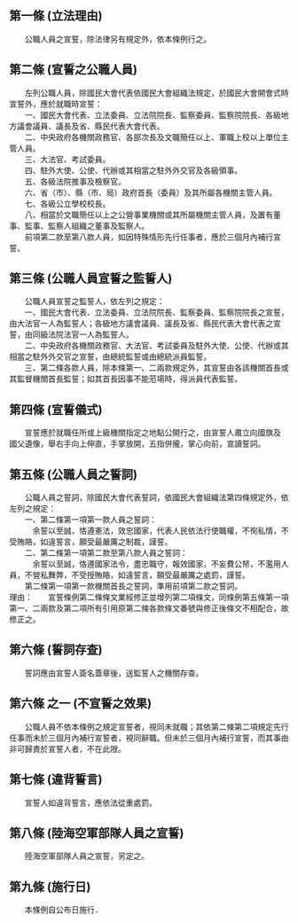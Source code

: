 第一條 (立法理由)
-----------------
　　公職人員之宣誓，除法律另有規定外，依本條例行之。  


第二條 (宣誓之公職人員)
-----------------------
　　左列公職人員，除國民大會代表依國民大會組織法規定，於國民大會開會式時宣誓外，應於就職時宣誓：  
　　一、國民大會代表、立法委員、立法院院長、監察委員、監察院院長、各級地方議會議員、議長及省、縣民代表大會代表。  
　　二、中央政府各機關政務官、各部次長及文職簡任以上、軍職上校以上單位主管人員。  
　　三、大法官、考試委員。  
　　四、駐外大使、公使、代辦或其相當之駐外外交官及各級領事。  
　　五、各級法院推事及檢察官。  
　　六、省（市）、縣（市、局）政府首長（委員）及其所屬各機關主管人員。  
　　七、各級公立學校校長。  
　　八、相當於文職簡任以上之公營事業機關或其所屬機關主管人員，及置有董事、監事、監察人組織之董事及監察人。  
　　前項第二款至第八款人員，如因特殊情形先行任事者，應於三個月內補行宣誓。  


第三條 (公職人員宣誓之監誓人)
-----------------------------
　　公職人員宣誓之監誓人，依左列之規定：  
　　一、國民大會代表、立法委員、立法院院長、監察委員、監察院院長之宣誓，由大法官一人為監誓人；各級地方議會議員、議長及省、縣民代表大會代表之宣誓，由同級法院法官一人為監誓人。  
　　二、中央政府各機關政務官、大法官、考試委員及駐外大使、公使、代辦或其相當之駐外外交官之宣誓，由總統監誓或由總統派員監誓。  
　　三、第二條各款人員，除本條第一、二兩款規定外，其宣誓由各該機關首長或其監督機關首長監誓；如其首長因事不能蒞場時，得派員代表監誓。  


第四條 (宣誓儀式)
-----------------
　　宣誓應於就職任所或上級機關指定之地點公開行之，由宣誓人肅立向國旗及　國父遺像，舉右手向上伸直，手掌放開，五指併攏，掌心向前，宣讀誓詞。  


第五條 (公職人員之誓詞)
-----------------------
　　公職人員之誓詞，除國民大會代表誓詞，依國民大會組織法第四條規定外，依左列之規定：  
　　一、第二條第一項第一款人員之誓詞：　  
　　　余誓以至誠，恪遵憲法，效忠國家，代表人民依法行使職權，不徇私情，不受賄賂，如違誓言，願受最嚴厲之制裁，謹誓。  
　　二、第二條第一項第二款至第八款人員之誓詞：　  
　　　余誓以至誠，恪遵國家法令，盡忠職守，報效國家，不妄費公帑，不濫用人員，不營私舞弊，不受授賄賂，如違誓言，願受最嚴厲之處罰，謹誓。  
　　第二條第一項第一款機關首長之誓詞，準用前項第二款之誓詞。  
理由：　　宣誓條例第二條條文業經修正並增列第二項條文，同條例第五條第一項第一、二兩款及第二項所有引用原第二條各款條文番號與修正後條文不相配合，故修正之。

第六條 (誓詞存查)
-----------------
　　誓詞應由宣誓人簽名蓋章後，送監誓人之機關存查。  


第六條 之一 (不宣誓之效果)
--------------------------
　　公職人員不依本條例之規定宣誓者，視同未就職；其依第二條第二項規定先行任事而未於三個月內補行宣誓者，視同辭職。但未於三個月內補行宣誓，而其事由非可歸責於宣誓人者，不在此限。  


第七條 (違背誓言)
-----------------
　　宣誓人如違背誓言，應依法從重處罰。  


第八條 (陸海空軍部隊人員之宣誓)
-------------------------------
　　陸海空軍部隊人員之宣誓，另定之。  


第九條 (施行日)
---------------
　　本條例自公布日施行．
